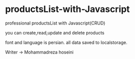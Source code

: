 # productsList-with-Javascript
professional productsList with Javascript(CRUD)

you can create,read,update and delete products


font and language is persian.
all data saved to localstorage.

Writer -> Mohammadreza hoseini
